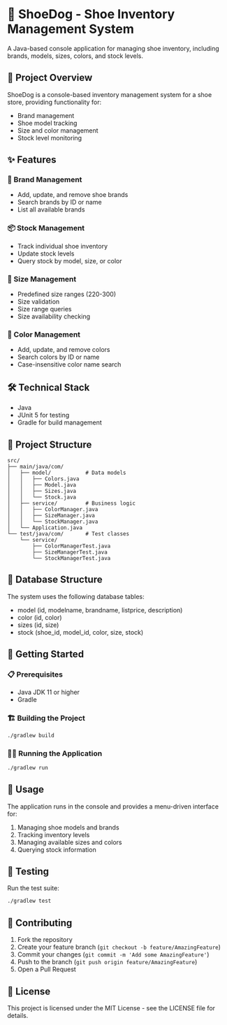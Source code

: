 # 👟 ShoeDog - Shoe Inventory Management System

A Java-based console application for managing shoe inventory, including brands, models, sizes, colors, and stock levels.

## 🎯 Project Overview

ShoeDog is a console-based inventory management system for a shoe store, providing functionality for:
- Brand management
- Shoe model tracking
- Size and color management
- Stock level monitoring

## ✨ Features

### 🏢 Brand Management
- Add, update, and remove shoe brands
- Search brands by ID or name
- List all available brands

### 📦 Stock Management
- Track individual shoe inventory
- Update stock levels
- Query stock by model, size, or color

### 📏 Size Management
- Predefined size ranges (220-300)
- Size validation
- Size range queries
- Size availability checking

### 🎨 Color Management
- Add, update, and remove colors
- Search colors by ID or name
- Case-insensitive color name search

## 🛠️ Technical Stack

- Java
- JUnit 5 for testing
- Gradle for build management

## 📁 Project Structure

```
src/
├── main/java/com/
│   ├── model/           # Data models
│   │   ├── Colors.java
│   │   ├── Model.java
│   │   ├── Sizes.java
│   │   └── Stock.java
│   ├── service/         # Business logic
│   │   ├── ColorManager.java
│   │   ├── SizeManager.java
│   │   └── StockManager.java
│   └── Application.java
└── test/java/com/       # Test classes
    └── service/
        ├── ColorManagerTest.java
        ├── SizeManagerTest.java
        └── StockManagerTest.java
```

## 💾 Database Structure

The system uses the following database tables:
- model (id, modelname, brandname, listprice, description)
- color (id, color)
- sizes (id, size)
- stock (shoe_id, model_id, color, size, stock)

## 🚀 Getting Started

### 📋 Prerequisites
- Java JDK 11 or higher
- Gradle

### 🏗️ Building the Project
```bash
./gradlew build
```

### 🏃‍♂️ Running the Application
```bash
./gradlew run
```

## 📝 Usage

The application runs in the console and provides a menu-driven interface for:
1. Managing shoe models and brands
2. Tracking inventory levels
3. Managing available sizes and colors
4. Querying stock information

## 🧪 Testing

Run the test suite:
```bash
./gradlew test
```

## 🤝 Contributing

1. Fork the repository
2. Create your feature branch (`git checkout -b feature/AmazingFeature`)
3. Commit your changes (`git commit -m 'Add some AmazingFeature'`)
4. Push to the branch (`git push origin feature/AmazingFeature`)
5. Open a Pull Request

## 📄 License

This project is licensed under the MIT License - see the LICENSE file for details. 